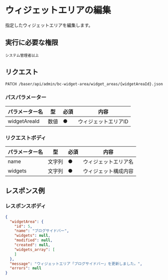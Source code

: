 # ウィジェットエリアの編集

指定したウィジェットエリアを編集します。

## 実行に必要な権限

```
システム管理者以上
```

## リクエスト
```
PATCH /baser/api/admin/bc-widget-area/widget_areas/{widgetAreaId}.json
```

### パスパラメーター

| パラメーター名   | 型   | 必須  | 内容        |
|-----------|-----|-----|-----------|
| widgetAreaId   | 数値  | ●   |  ウィジェットエリアID       |

### リクエストボディ

| パラメーター名   | 型   | 必須  | 内容        |
|-----------|-----|-----|-----------|
| name   | 文字列  | ●   | ウィジェットエリア名       |
| widgets   | 文字列  | ●   | ウィジェット構成内容       |

## レスポンス例

### レスポンスボディ

```json
{
  "widgetArea": {
    "id": 5,
    "name": "ブログサイドバー",
    "widgets": null,
    "modified": null,
    "created": null,
    "widgets_array": [
    ]
  },
  "message": "ウィジェットエリア「ブログサイドバー」を更新しました。",
  "errors": null
}
```
